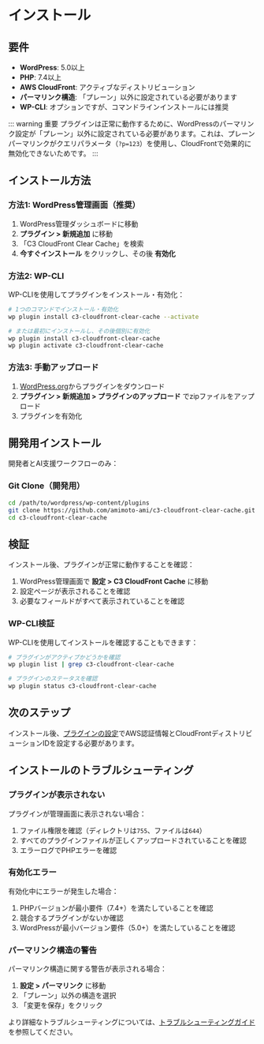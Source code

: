 # インストール

## 要件

- **WordPress**: 5.0以上
- **PHP**: 7.4以上
- **AWS CloudFront**: アクティブなディストリビューション
- **パーマリンク構造**: 「プレーン」以外に設定されている必要があります
- **WP-CLI**: オプションですが、コマンドラインインストールには推奨

::: warning 重要
プラグインは正常に動作するために、WordPressのパーマリンク設定が「プレーン」以外に設定されている必要があります。これは、プレーンパーマリンクがクエリパラメータ（`?p=123`）を使用し、CloudFrontで効果的に無効化できないためです。
:::

## インストール方法

### 方法1: WordPress管理画面（推奨）

1. WordPress管理ダッシュボードに移動
2. **プラグイン > 新規追加** に移動
3. 「C3 CloudFront Clear Cache」を検索
4. **今すぐインストール** をクリックし、その後 **有効化**

### 方法2: WP-CLI

WP-CLIを使用してプラグインをインストール・有効化：

```bash
# 1つのコマンドでインストール・有効化
wp plugin install c3-cloudfront-clear-cache --activate

# または最初にインストールし、その後個別に有効化
wp plugin install c3-cloudfront-clear-cache
wp plugin activate c3-cloudfront-clear-cache
```

### 方法3: 手動アップロード

1. [WordPress.org](https://wordpress.org/plugins/c3-cloudfront-clear-cache/)からプラグインをダウンロード
2. **プラグイン > 新規追加 > プラグインのアップロード** でzipファイルをアップロード
3. プラグインを有効化

## 開発用インストール

開発者とAI支援ワークフローのみ：

### Git Clone（開発用）

```bash
cd /path/to/wordpress/wp-content/plugins
git clone https://github.com/amimoto-ami/c3-cloudfront-clear-cache.git
cd c3-cloudfront-clear-cache
```

## 検証

インストール後、プラグインが正常に動作することを確認：

1. WordPress管理画面で **設定 > C3 CloudFront Cache** に移動
2. 設定ページが表示されることを確認
3. 必要なフィールドがすべて表示されていることを確認

### WP-CLI検証

WP-CLIを使用してインストールを確認することもできます：

```bash
# プラグインがアクティブかどうかを確認
wp plugin list | grep c3-cloudfront-clear-cache

# プラグインのステータスを確認
wp plugin status c3-cloudfront-clear-cache
```

## 次のステップ

インストール後、[プラグインの設定](/ja/guide/configuration)でAWS認証情報とCloudFrontディストリビューションIDを設定する必要があります。

## インストールのトラブルシューティング

### プラグインが表示されない

プラグインが管理画面に表示されない場合：

1. ファイル権限を確認（ディレクトリは`755`、ファイルは`644`）
2. すべてのプラグインファイルが正しくアップロードされていることを確認
3. エラーログでPHPエラーを確認

### 有効化エラー

有効化中にエラーが発生した場合：

1. PHPバージョンが最小要件（7.4+）を満たしていることを確認
2. 競合するプラグインがないか確認
3. WordPressが最小バージョン要件（5.0+）を満たしていることを確認

### パーマリンク構造の警告

パーマリンク構造に関する警告が表示される場合：

1. **設定 > パーマリンク** に移動
2. 「プレーン」以外の構造を選択
3. 「変更を保存」をクリック

より詳細なトラブルシューティングについては、[トラブルシューティングガイド](/ja/guide/troubleshooting)を参照してください。 